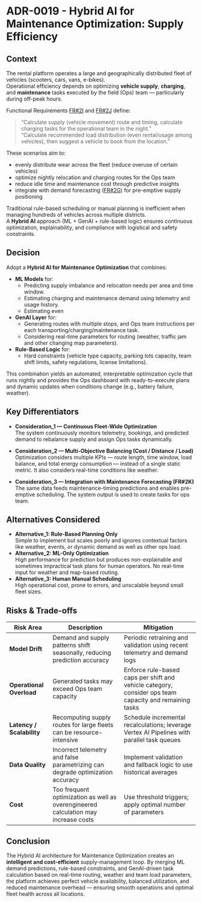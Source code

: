# ADR-0019 - Hybrid AI for Maintenance Optimization: Supply Efficiency

## Context

The rental platform operates a large and geographically distributed fleet of vehicles (scooters, cars, vans, e-bikes).  
Operational efficiency depends on optimizing **vehicle supply**, **charging**, and **maintenance** tasks executed by the field (Ops) team — particularly during off-peak hours.

Functional Requirements [FR#2I](/requirements/2_FRs.md) and [FR#2J](/requirements/2_FRs.md) define:
> “Calculate supply (vehicle movement) route and timing, calculate charging tasks for the operational team in the night.”  
> “Calculate recommended load distribution (even rental/usage among vehicles), then suggest a vehicle to book from the location.”

These scenarios aim to:
- evenly distribute wear across the fleet (reduce overuse of certain vehicles)
- optimize nightly relocation and charging routes for the Ops team
- reduce idle time and maintenance cost through predictive insights
- integrate with demand forecasting ([FR#2G](/requirements/2_FRs.md)) for pre-emptive supply positioning

Traditional rule-based scheduling or manual planning is inefficient when managing hundreds of vehicles across multiple districts.  
A **Hybrid AI** approach (ML + GenAI + rule-based logic) ensures continuous optimization, explainability, and compliance with logistical and safety constraints.

## Decision

Adopt a **Hybrid AI for Maintenance Optimization** that combines:
- **ML Models** for:
  - Predicting supply imbalance and relocation needs per area and time window.  
  - Estimating charging and maintenance demand using telemetry and usage history.
  - Estimating even
- **GenAI Layer** for:
  - Generating routes with multiple stops, and Ops team instructions per each transporting/charging/maintenance task.  
  - Considering real-time parameters for routing (weather, traffic jam and other changing map parameters).
- **Rule-Based Logic** for:
  - Hard constraints (vehicle type capacity, parking lots capacity, team shift limits, safety regulations, license limitations).  

This combination yields an automated, interpretable optimization cycle that runs nightly and provides the Ops dashboard with ready-to-execute plans and dynamic updates when conditions change (e.g., battery failure, weather).

## Key Differentiators

- **Consideration_1 — Continuous Fleet-Wide Optimization**  
  The system continuously monitors telemetry, bookings, and predicted demand to rebalance supply and assign Ops tasks dynamically.

- **Consideration_2 — Multi-Objective Balancing (Cost / Distance / Load)**  
  Optimization considers multiple KPIs — route length, time window, load balance, and total energy consumption — instead of a single static metric. It also considers real-time conditions like weather.

- **Consideration_3 — Integration with Maintenance Forecasting (FR#2K)**  
  The same data feeds maintenance-timing predictions and enables pre-emptive scheduling. The system output is used to create tasks for ops team. 

## Alternatives Considered

- **Alternative_1: Rule-Based Planning Only**  
  Simple to implement but scales poorly and ignores contextual factors like weather, events, or dynamic demand as well as other ops load.
- **Alternative_2: ML-Only Optimization**  
  High performance for prediction but produces non-explainable and sometimes impractical task plans for human operators. No real-time input for weather and map-based routing.
- **Alternative_3: Human Manual Scheduling**  
  High operational cost, prone to errors, and unscalable beyond small fleet sizes.

## Risks & Trade-offs

| Risk Area | Description | Mitigation |
|--|--|--|
| **Model Drift** | Demand and supply patterns shift seasonally, reducing prediction accuracy | Periodic retraining and validation using recent telemetry and demand logs |
| **Operational Overload** | Generated tasks may exceed Ops team capacity | Enforce rule-based caps per shift and vehicle category, consider ops team capacity and remaining tasks |
| **Latency / Scalability** | Recomputing supply routes for large fleets can be resource-intensive | Schedule incremental recalculations; leverage Vertex AI Pipelines with parallel task queues |
| **Data Quality** | Incorrect telemetry and false parametrizing can degrade optimization accuracy | Implement validation and fallback logic to use historical averages |
| **Cost** | Too frequent optimization as well as overengineered calculation may increase costs | Use threshold triggers; apply optimal number of parameters |

## Conclusion
The Hybrid AI architecture for Maintenance Optimization creates an **intelligent and cost-efficient** supply-management loop. By merging ML demand predictions, rule-based constraints, and GenAI-driven task calculation based on real-time routing, weather and team load parameters, the platform achieves perfect vehicle availability, balanced utilization, and reduced maintenance overhead — ensuring smooth operations and optimal fleet health across all locations.
